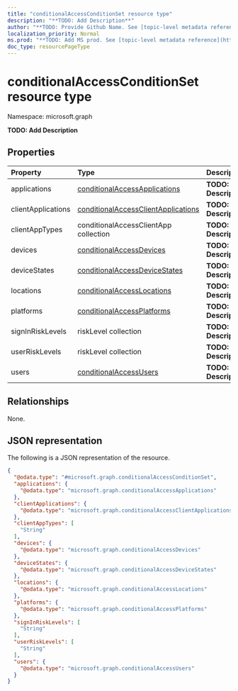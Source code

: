 ```yaml
---
title: "conditionalAccessConditionSet resource type"
description: "**TODO: Add Description**"
author: "**TODO: Provide Github Name. See [topic-level metadata reference](https://msgo.azurewebsites.net/add/document/guidelines/metadata.html#topic-level-metadata)**"
localization_priority: Normal
ms.prod: "**TODO: Add MS prod. See [topic-level metadata reference](https://msgo.azurewebsites.net/add/document/guidelines/metadata.html#topic-level-metadata)**"
doc_type: resourcePageType
---
```


# conditionalAccessConditionSet resource type

Namespace: microsoft.graph



**TODO: Add Description**

## Properties
|Property|Type|Description|
|:---|:---|:---|
|applications|[conditionalAccessApplications](../resources/conditionalaccessapplications.md)|**TODO: Add Description**|
|clientApplications|[conditionalAccessClientApplications](../resources/conditionalaccessclientapplications.md)|**TODO: Add Description**|
|clientAppTypes|conditionalAccessClientApp collection|**TODO: Add Description**|
|devices|[conditionalAccessDevices](../resources/conditionalaccessdevices.md)|**TODO: Add Description**|
|deviceStates|[conditionalAccessDeviceStates](../resources/conditionalaccessdevicestates.md)|**TODO: Add Description**|
|locations|[conditionalAccessLocations](../resources/conditionalaccesslocations.md)|**TODO: Add Description**|
|platforms|[conditionalAccessPlatforms](../resources/conditionalaccessplatforms.md)|**TODO: Add Description**|
|signInRiskLevels|riskLevel collection|**TODO: Add Description**|
|userRiskLevels|riskLevel collection|**TODO: Add Description**|
|users|[conditionalAccessUsers](../resources/conditionalaccessusers.md)|**TODO: Add Description**|

## Relationships
None.

## JSON representation
The following is a JSON representation of the resource.
<!-- {
  "blockType": "resource",
  "@odata.type": "microsoft.graph.conditionalAccessConditionSet"
}
-->
``` json
{
  "@odata.type": "#microsoft.graph.conditionalAccessConditionSet",
  "applications": {
    "@odata.type": "microsoft.graph.conditionalAccessApplications"
  },
  "clientApplications": {
    "@odata.type": "microsoft.graph.conditionalAccessClientApplications"
  },
  "clientAppTypes": [
    "String"
  ],
  "devices": {
    "@odata.type": "microsoft.graph.conditionalAccessDevices"
  },
  "deviceStates": {
    "@odata.type": "microsoft.graph.conditionalAccessDeviceStates"
  },
  "locations": {
    "@odata.type": "microsoft.graph.conditionalAccessLocations"
  },
  "platforms": {
    "@odata.type": "microsoft.graph.conditionalAccessPlatforms"
  },
  "signInRiskLevels": [
    "String"
  ],
  "userRiskLevels": [
    "String"
  ],
  "users": {
    "@odata.type": "microsoft.graph.conditionalAccessUsers"
  }
}
```

